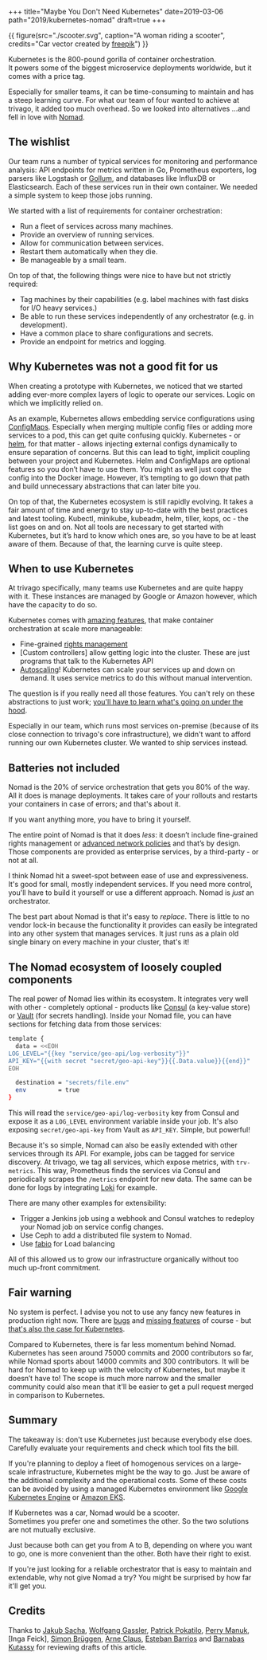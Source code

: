 +++
title="Maybe You Don't Need Kubernetes"
date=2019-03-06
path="2019/kubernetes-nomad"
draft=true
+++

{{ figure(src="./scooter.svg", caption="A woman riding a scooter",  credits="Car vector created by [freepik](https://www.freepik.com/free-photos-vectors/car)") }}

Kubernetes is the 800-pound gorilla of container orchestration.  
It powers some of the biggest microservice deployments worldwide, but it comes
with a price tag.

Especially for smaller teams, it can be time-consuming to maintain and has a
steep learning curve. For what our team of four wanted to achieve at trivago, it
added too much overhead. So we looked into alternatives ...and fell in love with
[Nomad].

## The wishlist

Our team runs a number of typical services for monitoring and performance
analysis: API endpoints for metrics written in Go, Prometheus exporters, log
parsers like Logstash or [Gollum], and databases like InfluxDB or Elasticsearch.
Each of these services run in their own container. We needed a simple system to
keep those jobs running.
 
We started with a list of requirements for container orchestration:

* Run a fleet of services across many machines.
* Provide an overview of running services.
* Allow for communication between services.
* Restart them automatically when they die.
* Be manageable by a small team.

On top of that, the following things were nice to have but not strictly
required:

* Tag machines by their capabilities (e.g. label machines with fast disks for
  I/O heavy services.)
* Be able to run these services independently of any orchestrator (e.g. in
  development).
* Have a common place to share configurations and secrets.
* Provide an endpoint for metrics and logging.

## Why Kubernetes was not a good fit for us

When creating a prototype with Kubernetes, we noticed that we started adding
ever-more complex layers of logic to operate our services. Logic on which we
implicitly relied on.

As an example, Kubernetes allows embedding service configurations using
[ConfigMaps]. Especially when merging multiple config files or
adding more services to a pod, this can get quite confusing quickly.
Kubernetes - or [helm], for that matter - allows injecting external configs
dynamically to ensure separation of concerns. But this can
lead to tight, implicit coupling between your project and Kubernetes.
Helm and ConfigMaps are optional features so you don’t have to use them. You
might as well just copy the config into the Docker image. However, it’s tempting
to go down that path and build unnecessary abstractions that can later bite you.

On top of that, the Kubernetes ecosystem is still rapidly evolving. It takes a
fair amount of time and energy to stay up-to-date with the best practices and
latest tooling. Kubectl, minikube, kubeadm, helm, tiller, kops, oc - the list
goes on and on. Not all tools are necessary to get started with Kubernetes, but
it’s hard to know which ones are, so you have to be at least aware of them.
Because of that, the learning curve is quite steep.

## When to use Kubernetes

At trivago specifically, many teams use Kubernetes and are quite happy with it.
These instances are managed by Google or Amazon however, which have the capacity to do so.

Kubernetes comes with [amazing
features](https://jvns.ca/blog/2017/08/05/how-kubernetes-certificates-work/),
that make container orchestration at scale more manageable:

* Fine-grained [rights management]
* [Custom controllers] allow getting logic into the cluster. These are just
  programs that talk to the Kubernetes API
* [Autoscaling]! Kubernetes can scale your services up and down on demand. It
  uses service metrics to do this without manual intervention.

The question is if you really need all those features. You can't rely on these
abstractions to just work; [you'll have to learn what's going on under the
hood](https://jvns.ca/blog/2017/08/05/how-kubernetes-certificates-work/).

Especially in our team, which runs most services on-premise (because of its
close connection to trivago's core infrastructure), we didn't want to afford
running our own Kubernetes cluster. We wanted to ship services instead.

## Batteries not included

Nomad is the 20% of service orchestration that gets you 80% of the way. All it
does is manage deployments. It takes care of your rollouts and restarts your
containers in case of errors; and that's about it.

If you want anything more, you have to bring it yourself.

The entire point of Nomad is that it does *less*: it doesn’t include
fine-grained rights management or [advanced network policies] and that’s by
design. Those components are provided as enterprise services, by a third-party -
or not at all.

I think Nomad hit a sweet-spot between ease of use and expressiveness. It's good
for small, mostly independent services. If you need more control, you'll have to
build it yourself or use a different approach. Nomad is *just* an orchestrator.

The best part about Nomad is that it's easy to *replace*. There is little to no
vendor lock-in because the functionality it provides can easily be integrated
into any other system that manages services. It just runs as a plain old single
binary on every machine in your cluster, that's it!

## The Nomad ecosystem of loosely coupled components

The real power of Nomad lies within its ecosystem. It integrates very well with
other - completely optional - products like [Consul] (a key-value store) or
[Vault] (for secrets handling). Inside your Nomad file, you can have sections
for fetching data from those services:

```bash
template {
  data = <<EOH
LOG_LEVEL="{{key "service/geo-api/log-verbosity"}}"
API_KEY="{{with secret "secret/geo-api-key"}}{{.Data.value}}{{end}}"
EOH

  destination = "secrets/file.env"
  env         = true
}
```

This will read the `service/geo-api/log-verbosity` key from Consul and expose it
as a `LOG_LEVEL` environment variable inside your job. It's also exposing
`secret/geo-api-key` from Vault as `API_KEY`. Simple, but powerful!

Because it's so simple, Nomad can also be easily extended with other services
through its API. For example, jobs can be tagged for service discovery. At
trivago, we tag all services, which expose metrics, with `trv-metrics`. This
way, Prometheus finds the services via Consul and periodically scrapes the
`/metrics` endpoint for new data. The same can be done for logs by integrating
[Loki] for example.

There are many other examples for extensibility:

* Trigger a Jenkins job using a webhook and Consul watches to redeploy your
  Nomad job on service config changes.
* Use Ceph to add a distributed file system to Nomad.
* Use [fabio] for Load balancing

All of this allowed us to grow our infrastructure organically without too much
up-front commitment.

## Fair warning

No system is perfect. I advise you not to use any fancy new features in
production right now. There are [bugs] and [missing features] of course - but
[that's also the case for
Kubernetes](https://github.com/kubernetes/kubernetes/issues?q=is%3Aopen+is%3Aissue+label%3Akind%2Fbug).

Compared to Kubernetes, there is far less momentum behind Nomad. Kubernetes has
seen around 75000 commits and 2000 contributors so far, while Nomad sports about
14000 commits and 300 contributors. It will be hard for Nomad to keep up with
the velocity of Kubernetes, but maybe it doesn’t have to! The scope is much more
narrow and the smaller community could also mean that it'll be easier to get a
pull request merged in comparison to Kubernetes.

## Summary

The takeaway is: don't use Kubernetes just because everybody else does.
Carefully evaluate your requirements and check which tool fits the bill.

If you're planning to deploy a fleet of homogenous services on a large-scale
infrastructure, Kubernetes might be the way to go. Just be aware of the
additional complexity and the operational costs. Some of these costs can be
avoided by using a managed Kubernetes environment like [Google Kubernetes
Engine] or [Amazon EKS].

If Kubernetes was a car, Nomad would be a scooter.  
Sometimes you prefer one and sometimes the other.
So the two solutions are not mutually exclusive.

Just because both can get you from A to B, depending on where you want to go,
one is more convenient than the other. Both have their right to exist.

If you're just looking for a reliable orchestrator that is easy to maintain and
extendable, why not give Nomad a try? You might be surprised by how far it'll get you.

## Credits

Thanks to [Jakub Sacha], [Wolfgang Gassler], [Patrick Pokatilo], [Perry
Manuk], [Inga Feick], [Simon Brüggen], [Arne Claus], [Esteban Barrios] and [Barnabas Kutassy] for reviewing drafts of this article.


[Esteban Barrios]: https://www.linkedin.com/in/esteban-barrios-a60a4717
[Arne Claus]: https://twitter.com/arnecls
[Amazon EKS]: https://aws.amazon.com/eks/
[rights management]: https://kubernetes.io/docs/reference/access-authn-authz/authorization/
[Autoscaling]: https://kubernetes.io/docs/tasks/run-application/horizontal-pod-autoscale/
[Barnabas Kutassy]: https://twitter.com/kassybas
[bugs]: https://github.com/hashicorp/nomad/issues?q=is%3Aopen+is%3Aissue+label%3Abug
[ConfigMaps]: https://kubernetes.io/docs/tasks/configure-pod-container/configure-pod-configmap/
[Consul]: https://www.consul.io/
[Control Plane]: https://kubernetes.io/docs/concepts/#kubernetes-control-plane
[Controllers]: https://kubernetes.io/docs/concepts/extend-kubernetes/api-extension/custom-resources/#custom-controllers
[DaemonSet]: https://kubernetes.io/docs/concepts/workloads/controllers/daemonset/
[fabio]: https://github.com/fabiolb/fabio
[filebeat]: https://github.com/elastic/beats/tree/master/filebeat
[Gollum]: https://github.com/trivago/gollum
[Google Kubernetes Engine]: https://cloud.google.com/kubernetes-engine/
[helm]: https://helm.sh/
[Jakub Sacha]: http://jakubsacha.pl/
[Loki]: https://grafana.com/loki
[missing features]: https://github.com/hashicorp/nomad/issues/698
[advanced network policies]: https://kubernetes.io/docs/concepts/services-networking/network-policies/
[service tags]: https://www.nomadproject.io/docs/job-specification/service.html#tags
[Nomad]: https://www.nomadproject.io/
[Patrick Pokatilo]: https://github.com/SHyx0rmZ
[Perry Manuk]: https://github.com/perrymanuk
[Vault]: https://www.vaultproject.io/
[Wolfgang Gassler]: https://twitter.com/schafele
[Simon Brüggen]: https://github.com/m3t0r

